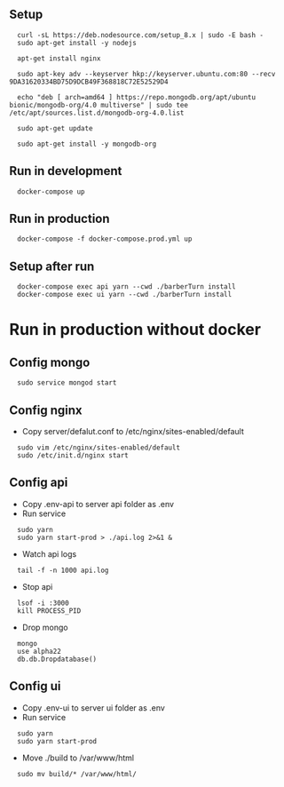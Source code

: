 ## Setup
```
  curl -sL https://deb.nodesource.com/setup_8.x | sudo -E bash -
  sudo apt-get install -y nodejs
  
  apt-get install nginx

  sudo apt-key adv --keyserver hkp://keyserver.ubuntu.com:80 --recv 9DA31620334BD75D9DCB49F368818C72E52529D4

  echo "deb [ arch=amd64 ] https://repo.mongodb.org/apt/ubuntu bionic/mongodb-org/4.0 multiverse" | sudo tee /etc/apt/sources.list.d/mongodb-org-4.0.list

  sudo apt-get update

  sudo apt-get install -y mongodb-org
```


## Run in development
```
  docker-compose up
```

## Run in production
```
  docker-compose -f docker-compose.prod.yml up
```

## Setup after run
```
  docker-compose exec api yarn --cwd ./barberTurn install
  docker-compose exec ui yarn --cwd ./barberTurn install
```

# Run in production without docker

## Config mongo
  ```
    sudo service mongod start
  ```

## Config nginx
  * Copy server/defalut.conf to /etc/nginx/sites-enabled/default
  ```
    sudo vim /etc/nginx/sites-enabled/default
    sudo /etc/init.d/nginx start
  ```

## Config api
  * Copy .env-api to server api folder as .env
  * Run service
  ```
    sudo yarn
    sudo yarn start-prod > ./api.log 2>&1 &
  ```
  * Watch api logs
  ```
    tail -f -n 1000 api.log
  ```
  * Stop api
  ```
    lsof -i :3000
    kill PROCESS_PID
  ```
  * Drop mongo
  ```
    mongo
    use alpha22
    db.db.Dropdatabase()
  ```

## Config ui
  * Copy .env-ui to server ui folder as .env
  * Run service
  ```
    sudo yarn
    sudo yarn start-prod
  ```
  * Move ./build to /var/www/html
  ```
    sudo mv build/* /var/www/html/
  ```
